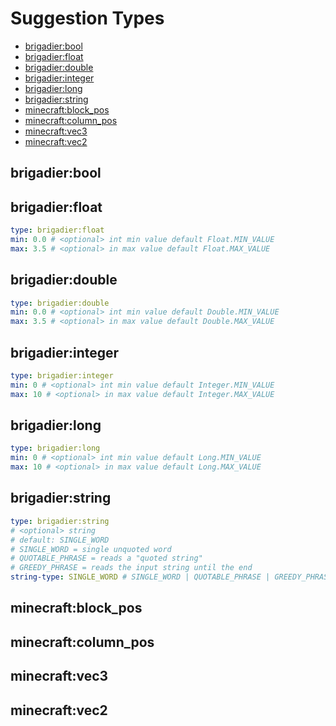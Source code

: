 # Suggestion Types

- [brigadier:bool](#brigadierbool)
- [brigadier:float](#brigadierfloat)
- [brigadier:double](#brigadierdouble)
- [brigadier:integer](#brigadierinteger)
- [brigadier:long](#brigadierlong)
- [brigadier:string](#brigadierstring)
- [minecraft:block_pos](#minecraftblock_pos)
- [minecraft:column_pos](#minecraftcolumn_pos)
- [minecraft:vec3](#minecraftvec3)
- [minecraft:vec2](#minecraftvec2)

## brigadier:bool

## brigadier:float

```yaml
type: brigadier:float
min: 0.0 # <optional> int min value default Float.MIN_VALUE
max: 3.5 # <optional> in max value default Float.MAX_VALUE
```

## brigadier:double

```yaml
type: brigadier:double
min: 0.0 # <optional> int min value default Double.MIN_VALUE
max: 3.5 # <optional> in max value default Double.MAX_VALUE
```

## brigadier:integer

```yaml
type: brigadier:integer
min: 0 # <optional> int min value default Integer.MIN_VALUE
max: 10 # <optional> in max value default Integer.MAX_VALUE
```

## brigadier:long

```yaml
type: brigadier:long
min: 0 # <optional> int min value default Long.MIN_VALUE
max: 10 # <optional> in max value default Long.MAX_VALUE
```

## brigadier:string

```yaml
type: brigadier:string
# <optional> string
# default: SINGLE_WORD
# SINGLE_WORD = single unquoted word
# QUOTABLE_PHRASE = reads a "quoted string"
# GREEDY_PHRASE = reads the input string until the end
string-type: SINGLE_WORD # SINGLE_WORD | QUOTABLE_PHRASE | GREEDY_PHRASE
```

## minecraft:block_pos

## minecraft:column_pos

## minecraft:vec3

## minecraft:vec2